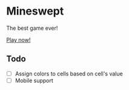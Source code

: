 # Mineswept

The best game ever!

[Play now!](https://mineswept.0x44.pw)

## Todo

- [ ] Assign colors to cells based on cell's value
- [ ] Mobile support